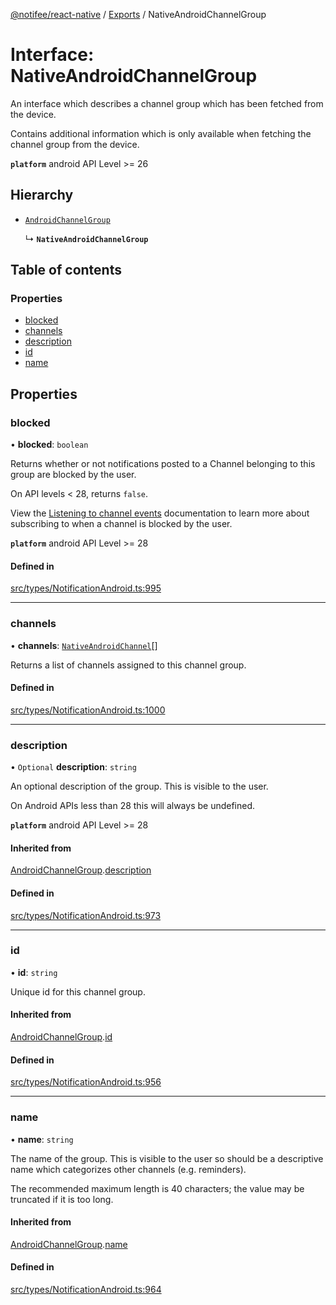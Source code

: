 [@notifee/react-native](../README.md) / [Exports](../modules.md) / NativeAndroidChannelGroup

# Interface: NativeAndroidChannelGroup

An interface which describes a channel group which has been fetched from the device.

Contains additional information which is only available when fetching the channel group from the device.

**`platform`** android API Level >= 26

## Hierarchy

- [`AndroidChannelGroup`](AndroidChannelGroup.md)

  ↳ **`NativeAndroidChannelGroup`**

## Table of contents

### Properties

- [blocked](NativeAndroidChannelGroup.md#blocked)
- [channels](NativeAndroidChannelGroup.md#channels)
- [description](NativeAndroidChannelGroup.md#description)
- [id](NativeAndroidChannelGroup.md#id)
- [name](NativeAndroidChannelGroup.md#name)

## Properties

### blocked

• **blocked**: `boolean`

Returns whether or not notifications posted to a Channel belonging to this group are
blocked by the user.

On API levels < 28, returns `false`.

View the [Listening to channel events](/react-native/docs/android/channels#listening-to-channel-events)
documentation to learn more about subscribing to when a channel is blocked by the user.

**`platform`** android API Level >= 28

#### Defined in

[src/types/NotificationAndroid.ts:995](https://github.com/cabljac/react-native-notifee/blob/4d792c9/src/types/NotificationAndroid.ts#L995)

___

### channels

• **channels**: [`NativeAndroidChannel`](NativeAndroidChannel.md)[]

Returns a list of channels assigned to this channel group.

#### Defined in

[src/types/NotificationAndroid.ts:1000](https://github.com/cabljac/react-native-notifee/blob/4d792c9/src/types/NotificationAndroid.ts#L1000)

___

### description

• `Optional` **description**: `string`

An optional description of the group. This is visible to the user.

On Android APIs less than 28 this will always be undefined.

**`platform`** android API Level >= 28

#### Inherited from

[AndroidChannelGroup](AndroidChannelGroup.md).[description](AndroidChannelGroup.md#description)

#### Defined in

[src/types/NotificationAndroid.ts:973](https://github.com/cabljac/react-native-notifee/blob/4d792c9/src/types/NotificationAndroid.ts#L973)

___

### id

• **id**: `string`

Unique id for this channel group.

#### Inherited from

[AndroidChannelGroup](AndroidChannelGroup.md).[id](AndroidChannelGroup.md#id)

#### Defined in

[src/types/NotificationAndroid.ts:956](https://github.com/cabljac/react-native-notifee/blob/4d792c9/src/types/NotificationAndroid.ts#L956)

___

### name

• **name**: `string`

The name of the group. This is visible to the user so should be a descriptive name which
categorizes other channels (e.g. reminders).

The recommended maximum length is 40 characters; the value may be truncated if it is too long.

#### Inherited from

[AndroidChannelGroup](AndroidChannelGroup.md).[name](AndroidChannelGroup.md#name)

#### Defined in

[src/types/NotificationAndroid.ts:964](https://github.com/cabljac/react-native-notifee/blob/4d792c9/src/types/NotificationAndroid.ts#L964)

